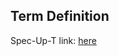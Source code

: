 ## Term Definition

Spec-Up-T link: <a href='https://weboftrust.github.io/WOT-terms/docs/glossary/OOR'>here</a>
